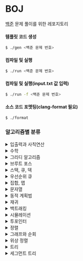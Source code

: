 # BOJ
[백준](https://www.acmicpc.net/) 문제 풀이를 위한 레포지토리

#### 템플릿 코드 생성

```bash
$ ./gen <백준 문제 번호>
```

#### 컴파일 및 실행
```bash
$ ./run <백준 문제 번호>
```

#### 컴파일 및 실행(input.txt 값 입력)
```bash
$ ./run -f <백준 문제 번호>
```

#### 소스 코드 포멧팅(clang-format 필요)
```bash
$ ./format
```

### 알고리즘별 분류
<details>
<summary>입출력과 사칙연산</summary>
<div markdown="1">

- [BOJ 30802: 웰컴 키트](./30802/main.cpp)
- [BOJ 31403: A + B - C](./31403/main.cpp)

</div>
</details>

<details>
<summary>수학</summary>
<div markdown="1">

- [BOJ 28702: FizzBuzz](./28702/main.cpp)

</div>
</details>

<details>
<summary>그리디 알고리즘</summary>
<div markdown="1">

- 준비 중

</div>
</details>

<details>
<summary>브루트 포스</summary>
<div markdown="1">

- 준비 중

</div>
</details>

<details>
<summary>스택, 큐, 덱</summary>
<div markdown="1">

- [BOJ 1158: 요세푸스 문제](./1158/main.cpp)

</div>
</details>

<details>
<summary>우선순위 큐</summary>
<div markdown="1">

- 준비 중

</div>
</details>

<details>
<summary>집합, 맵</summary>
<div markdown="1">

- 준비 중

</div>
</details>

<details>
<summary>문자열</summary>
<div markdown="1">

- 준비 중

</div>
</details>

<details>
<summary>동적 계획법</summary>
<div markdown="1">

- 준비 중

</div>
</details>

<details>
<summary>재귀</summary>
<div markdown="1">

- [BOJ 2447: 별 찍기 - 10](./2447/main.cpp)
- [BOJ 4779: 칸토어 집합](./4779/main.cpp)
- [BOJ 24060: 알고리즘 수업 - 병합 정렬 1](./24060/main.cpp)

</div>
</details>

<details>
<summary>백트래킹</summary>
<div markdown="1">

- 준비 중

</div>
</details>

<details>
<summary>시뮬레이션</summary>
<div markdown="1">

- 준비 중

</div>
</details>

<details>
<summary>투포인터</summary>
<div markdown="1">

- 준비 중

</div>
</details>

<details>
<summary>정렬</summary>
<div markdown="1">

- [BOJ 18870: 좌표 압축](./18870/main.cpp) / [#1](./18870_1/main.cpp)

</div>
</details>

<details>
<summary>그래프와 순회</summary>
<div markdown="1">

- 준비 중

</div>
</details>

<details>
<summary>위상 정렬</summary>
<div markdown="1">

- 준비 중

</div>
</details>

<details>
<summary>트리</summary>
<div markdown="1">

- 준비 중

</div>
</details>

<details>
<summary>세그먼트 트리</summary>
<div markdown="1">

- [BOJ 1168: 요세푸스 문제 2](./1168/main.cpp)
- [BOJ 1275: 커피숍2](./1275/main.cpp)
- [BOJ 1306: 달려라 홍준](./1306/main.cpp)
- [BOJ 1321: 군인](./1321/main.cpp)
- [BOJ 1395: 스위치](./1395/main.cpp)
- [BOJ 1517: 버블 소트](./1517/main.cpp)
- [BOJ 1849: 순열](./1849/main.cpp)
- [BOJ 2042: 구간 합 구하기](./2042/main.cpp)
- [BOJ 2243: 사탕상자](./2243/main.cpp)
- [BOJ 2268: 수들의 합 7](./2268/main.cpp)
- [BOJ 2357: 최솟값과 최댓값](./2357/main.cpp)
- [BOJ 2517: 달리기](./2517/main.cpp)
- [BOJ 3653: 영화 수집](./3653/main.cpp)
- [BOJ 9345: 디지털 비디오 디스크(DVDs)](./9345/main.cpp)
- [BOJ 10868: 최솟값](./10868/main.cpp)
- [BOJ 10999: 구간 합 구하기 2](./10999/main.cpp)
- [BOJ 11505: 구간 곱 구하기](./11505/main.cpp)
- [BOJ 12837: 가계부 (Hard)](./12837/main.cpp)
- [BOJ 12844: XOR](./12844/main.cpp)
- [BOJ 12899: 데이터 구조](./12899/main.cpp)
- [BOJ 13537: 수열과 쿼리 1](./13537/main.cpp)
- [BOJ 13544: 수열과 쿼리 3](./13544/main.cpp)
- [BOJ 14245: XOR](./14245/main.cpp)
- [BOJ 14427: 수열과 쿼리 15](./14427/main.cpp)
- [BOJ 14428: 수열과 쿼리 16](./14428/main.cpp)
- [BOJ 14438: 수열과 쿼리 17](./14438/main.cpp)
- [BOJ 16975: 수열과 쿼리 21](./16975/main.cpp)
- [BOJ 16978: 수열과 쿼리 22](./16978/main.cpp)
- [BOJ 18436: 수열과 쿼리 37](./18436/main.cpp)

</div>
</details>